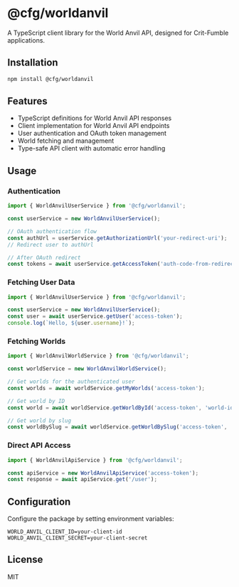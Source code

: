 # @cfg/worldanvil

A TypeScript client library for the World Anvil API, designed for Crit-Fumble applications.

## Installation

```bash
npm install @cfg/worldanvil
```

## Features

- TypeScript definitions for World Anvil API responses
- Client implementation for World Anvil API endpoints
- User authentication and OAuth token management
- World fetching and management
- Type-safe API client with automatic error handling

## Usage

### Authentication

```typescript
import { WorldAnvilUserService } from '@cfg/worldanvil';

const userService = new WorldAnvilUserService();

// OAuth authentication flow
const authUrl = userService.getAuthorizationUrl('your-redirect-uri');
// Redirect user to authUrl

// After OAuth redirect
const tokens = await userService.getAccessToken('auth-code-from-redirect', 'your-redirect-uri');
```

### Fetching User Data

```typescript
import { WorldAnvilUserService } from '@cfg/worldanvil';

const userService = new WorldAnvilUserService();
const user = await userService.getUser('access-token');
console.log(`Hello, ${user.username}!`);
```

### Fetching Worlds

```typescript
import { WorldAnvilWorldService } from '@cfg/worldanvil';

const worldService = new WorldAnvilWorldService();

// Get worlds for the authenticated user
const worlds = await worldService.getMyWorlds('access-token');

// Get world by ID
const world = await worldService.getWorldById('access-token', 'world-id');

// Get world by slug
const worldBySlug = await worldService.getWorldBySlug('access-token', 'world-slug');
```

### Direct API Access

```typescript
import { WorldAnvilApiService } from '@cfg/worldanvil';

const apiService = new WorldAnvilApiService('access-token');
const response = await apiService.get('/user');
```

## Configuration

Configure the package by setting environment variables:

```
WORLD_ANVIL_CLIENT_ID=your-client-id
WORLD_ANVIL_CLIENT_SECRET=your-client-secret
```

## License

MIT
